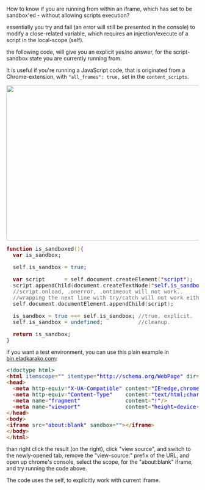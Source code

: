How to know if you are running from within an iframe,
which has set to be sandbox'ed - without allowing scripts execution?

essentially you try and fail (an error will still be presented in the console)
to modify a close-related variable, which requires an injection/execute of
a script in the local-scope (self).

the following code, will give you an explicit
yes/no answer, for the script-sandbox state you are currently running from.

It is useful if you're running a JavaScript code, that 
is originated from a Chrome-extension,
with <code>"all_frames": true,</code> set in the <code>content_scripts</code>.

<img src="https://icompile.eladkarako.com/_uploads/2017/07/icompile.eladkarako.com_is_scope_sandboxed.png" alt="" width="1227" height="407" />

<!--more-->

<pre>
<span style='color:#800000; font-weight:bold; '>function</span> is_sandboxed<span style='color:#808030; '>(</span><span style='color:#808030; '>)</span><span style='color:#800080; '>{</span>
  <span style='color:#800000; font-weight:bold; '>var</span> is_sandbox<span style='color:#800080; '>;</span>

  self<span style='color:#808030; '>.</span>is_sandbox <span style='color:#808030; '>=</span> <span style='color:#0f4d75; '>true</span><span style='color:#800080; '>;</span>

  <span style='color:#800000; font-weight:bold; '>var</span> script      <span style='color:#808030; '>=</span> self<span style='color:#808030; '>.</span>document<span style='color:#808030; '>.</span>createElement<span style='color:#808030; '>(</span><span style='color:#800000; '>"</span><span style='color:#0000e6; '>script</span><span style='color:#800000; '>"</span><span style='color:#808030; '>)</span><span style='color:#800080; '>;</span>
  script<span style='color:#808030; '>.</span>appendChild<span style='color:#808030; '>(</span>document<span style='color:#808030; '>.</span>createTextNode<span style='color:#808030; '>(</span><span style='color:#800000; '>"</span><span style='color:#0000e6; '>self.is_sandbox=false;</span><span style='color:#800000; '>"</span><span style='color:#808030; '>)</span><span style='color:#808030; '>)</span><span style='color:#800080; '>;</span>
  <span style='color:#696969; '>//script.onload, .onerror, .ontimeout will not work..</span>
  <span style='color:#696969; '>//wrapping the next line with try/catch will not work either, and still render an error... but you can't error handle it since error handling is in itself a forbidden usage.</span>
  self<span style='color:#808030; '>.</span>document<span style='color:#808030; '>.</span>documentElement<span style='color:#808030; '>.</span>appendChild<span style='color:#808030; '>(</span>script<span style='color:#808030; '>)</span><span style='color:#800080; '>;</span>

  is_sandbox <span style='color:#808030; '>=</span> <span style='color:#0f4d75; '>true</span> <span style='color:#808030; '>===</span> self<span style='color:#808030; '>.</span>is_sandbox<span style='color:#800080; '>;</span> <span style='color:#696969; '>//true, explicit.</span>
  self<span style='color:#808030; '>.</span>is_sandbox <span style='color:#808030; '>=</span> <span style='color:#0f4d75; '>undefined</span><span style='color:#800080; '>;</span>           <span style='color:#696969; '>//cleanup.</span>

  <span style='color:#800000; font-weight:bold; '>return</span> is_sandbox<span style='color:#800080; '>;</span>
<span style='color:#800080; '>}</span>
</pre>

if you want a test environment, you can use this plain
example in <a href="http://bin.eladkarako.com/">bin.eladkarako.com</a>:

<pre>
<span style='color:#004a43; '>&lt;!doctype html></span>
<span style='color:#a65700; '>&lt;</span><span style='color:#800000; font-weight:bold; '>html</span><span style='color:#274796; '> itemscope</span><span style='color:#808030; '>=</span><span style='color:#0000e6; '>""</span><span style='color:#274796; '> itemtype</span><span style='color:#808030; '>=</span><span style='color:#0000e6; '>"http://schema.org/WebPage"</span><span style='color:#274796; '> </span><span style='color:#074726; '>dir</span><span style='color:#808030; '>=</span><span style='color:#0000e6; '>"ltr"</span><span style='color:#274796; '> </span><span style='color:#074726; '>lang</span><span style='color:#808030; '>=</span><span style='color:#0000e6; '>"en-US"</span><span style='color:#274796; '> </span><span style='color:#074726; '>language</span><span style='color:#808030; '>=</span><span style='color:#0000e6; '>"English"</span><span style='color:#274796; '> </span><span style='color:#074726; '>charset</span><span style='color:#808030; '>=</span><span style='color:#0000e6; '>"UTF-8"</span><span style='color:#274796; '> encoding</span><span style='color:#808030; '>=</span><span style='color:#0000e6; '>"UTF-8"</span><span style='color:#a65700; '>&gt;</span>
<span style='color:#a65700; '>&lt;</span><span style='color:#800000; font-weight:bold; '>head</span><span style='color:#a65700; '>&gt;</span>
  <span style='color:#a65700; '>&lt;</span><span style='color:#800000; font-weight:bold; '>meta</span><span style='color:#274796; '> </span><span style='color:#074726; '>http-equiv</span><span style='color:#808030; '>=</span><span style='color:#0000e6; '>"X-UA-Compatible"</span><span style='color:#274796; '> </span><span style='color:#074726; '>content</span><span style='color:#808030; '>=</span><span style='color:#0000e6; '>"IE=edge,chrome=1"</span><span style='color:#a65700; '>/></span>
  <span style='color:#a65700; '>&lt;</span><span style='color:#800000; font-weight:bold; '>meta</span><span style='color:#274796; '> </span><span style='color:#074726; '>http-equiv</span><span style='color:#808030; '>=</span><span style='color:#0000e6; '>"Content-Type"</span><span style='color:#274796; '>    </span><span style='color:#074726; '>content</span><span style='color:#808030; '>=</span><span style='color:#0000e6; '>"text/html;charset=UTF-8"</span><span style='color:#a65700; '>/></span>
  <span style='color:#a65700; '>&lt;</span><span style='color:#800000; font-weight:bold; '>meta</span><span style='color:#274796; '> </span><span style='color:#074726; '>name</span><span style='color:#808030; '>=</span><span style='color:#0000e6; '>"fragment"</span><span style='color:#274796; '>              </span><span style='color:#074726; '>content</span><span style='color:#808030; '>=</span><span style='color:#0000e6; '>"!"</span><span style='color:#a65700; '>/></span>
  <span style='color:#a65700; '>&lt;</span><span style='color:#800000; font-weight:bold; '>meta</span><span style='color:#274796; '> </span><span style='color:#074726; '>name</span><span style='color:#808030; '>=</span><span style='color:#0000e6; '>"viewport"</span><span style='color:#274796; '>              </span><span style='color:#074726; '>content</span><span style='color:#808030; '>=</span><span style='color:#0000e6; '>"height=device-height,initial-scale=1.0,maximum-scale=1.0,minimum-scale=1.0,user-scalable=no,width=device-width,minimal-ui"</span><span style='color:#a65700; '>/></span>
<span style='color:#a65700; '>&lt;/</span><span style='color:#800000; font-weight:bold; '>head</span><span style='color:#a65700; '>&gt;</span>
<span style='color:#a65700; '>&lt;</span><span style='color:#800000; font-weight:bold; '>body</span><span style='color:#a65700; '>&gt;</span>
<span style='color:#a65700; '>&lt;</span><span style='color:#800000; font-weight:bold; '>iframe</span><span style='color:#274796; '> </span><span style='color:#074726; '>src</span><span style='color:#808030; '>=</span><span style='color:#0000e6; '>"about:blank"</span><span style='color:#274796; '> </span><span style='color:#074726; '>sandbox</span><span style='color:#808030; '>=</span><span style='color:#0000e6; '>""</span><span style='color:#a65700; '>&gt;</span><span style='color:#a65700; '>&lt;/</span><span style='color:#800000; font-weight:bold; '>iframe</span><span style='color:#a65700; '>&gt;</span>
<span style='color:#a65700; '>&lt;/</span><span style='color:#800000; font-weight:bold; '>body</span><span style='color:#a65700; '>&gt;</span>
<span style='color:#a65700; '>&lt;/</span><span style='color:#800000; font-weight:bold; '>html</span><span style='color:#a65700; '>&gt;</span>
</pre>

than right click the result (on the right), click "view source",
and switch to the newly-opened tab,
remove the "view-source:" prefix of the URL, and open up chrome's console,
select the scope, for the "about:blank" iframe, and try running the code above.

The code uses the self, to explicitly work with current iframe.


